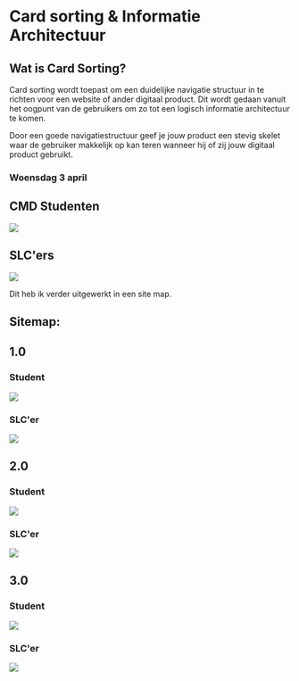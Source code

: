 # Card sorting & Informatie Architectuur

## Wat is Card Sorting?

Card sorting wordt toepast om een duidelijke navigatie structuur in te richten voor een website of ander digitaal product. Dit wordt gedaan vanuit het oogpunt van de gebruikers om zo tot een logisch informatie architectuur te komen.

Door een goede navigatiestructuur geef je jouw product een stevig skelet waar de gebruiker makkelijk op kan teren wanneer hij of zij jouw digitaal product gebruikt.

### Woensdag 3 april

## CMD Studenten

![](../.gitbook/assets/whatsapp-image-2019-04-05-at-14.32.43.jpeg)

## SLC'ers

![](../.gitbook/assets/whatsapp-image-2019-04-05-at-14.32.41.jpeg)

Dit heb ik verder uitgewerkt in een site map.

## Sitemap:

## 1.0

### Student

![](../.gitbook/assets/student_versie_2.0.png)

### SLC'er

![](../.gitbook/assets/docent_versie_1.0.png)



## 2.0

### Student

![](../.gitbook/assets/student_versie_2.0%20%281%29.png)

### SLC'er

![](../.gitbook/assets/docent_versie_2.0.png)

## 3.0

### Student

![](../.gitbook/assets/student_versie_3.0.png)

### SLC'er

![](../.gitbook/assets/docent_versie_3.0.png)



